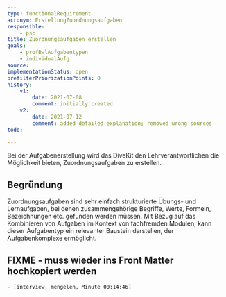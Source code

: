 ```yaml
---
type: functionalRequirement
acronym: ErstellungZuordnungsaufgaben
responsible: 
    - psc
title: Zuordnungsaufgaben erstellen
goals: 
    - profBwlAufgabentypen
    - individualAufg
source:
implementationStatus: open
prefilterPriorizationPoints: 0
history:
    v1:
        date: 2021-07-08
        comment: initially created
    v2:
        date: 2021-07-12
        comment: added detailed explanation; removed wrong sources
todo: 

---
```


Bei der Aufgabenerstellung wird das DiveKit den Lehrverantwortlichen die Möglichkeit bieten, Zuordnungsaufgaben zu erstellen.

## Begründung

Zuordnungsaufgaben sind sehr einfach strukturierte Übungs- und Lernaufgaben, bei denen zusammengehörige Begriffe, Werte, Formeln, Bezeichnungen etc. gefunden werden müssen. Mit Bezug auf das Kombinieren von Aufgaben im Kontext von fachfremden Modulen, kann dieser Aufgabentyp ein relevanter Baustein darstellen, der Aufgabenkomplexe ermöglicht.

## FIXME - muss wieder ins Front Matter hochkopiert werden
    - [interview, mengelen, Minute 00:14:46]
